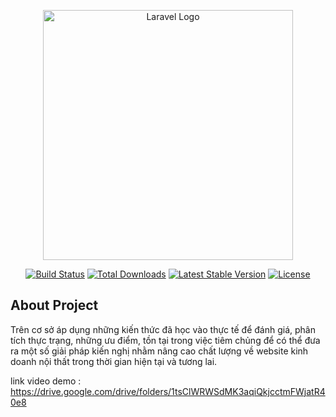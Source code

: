 <p align="center"><a href="https://laravel.com" target="_blank"><img src="https://raw.githubusercontent.com/laravel/art/master/logo-lockup/5%20SVG/2%20CMYK/1%20Full%20Color/laravel-logolockup-cmyk-red.svg" width="400" alt="Laravel Logo"></a></p>

<p align="center">
<a href="https://travis-ci.org/laravel/framework"><img src="https://travis-ci.org/laravel/framework.svg" alt="Build Status"></a>
<a href="https://packagist.org/packages/laravel/framework"><img src="https://img.shields.io/packagist/dt/laravel/framework" alt="Total Downloads"></a>
<a href="https://packagist.org/packages/laravel/framework"><img src="https://img.shields.io/packagist/v/laravel/framework" alt="Latest Stable Version"></a>
<a href="https://packagist.org/packages/laravel/framework"><img src="https://img.shields.io/packagist/l/laravel/framework" alt="License"></a>
</p>

## About Project

Trên cơ sở áp dụng những kiến thức đã học vào thực tế để đánh giá, phân tích thực trạng, những ưu điểm, tồn tại trong việc tiêm chủng để có thể đưa ra một số giải pháp kiến nghị nhằm nâng cao chất lượng về website kinh doanh nội thất trong thời gian hiện tại và tương lai.

link video demo : https://drive.google.com/drive/folders/1tsClWRWSdMK3aqiQkjcctmFWjatR40e8
